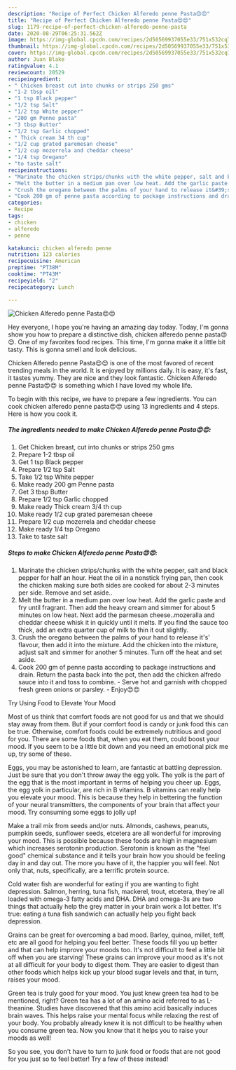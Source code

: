 ```yaml
---
description: "Recipe of Perfect Chicken Alferedo penne Pasta😍😍"
title: "Recipe of Perfect Chicken Alferedo penne Pasta😍😍"
slug: 1179-recipe-of-perfect-chicken-alferedo-penne-pasta
date: 2020-08-29T06:25:31.562Z
image: https://img-global.cpcdn.com/recipes/2d50569937055e33/751x532cq70/chicken-alferedo-penne-pasta😍😍-recipe-main-photo.jpg
thumbnail: https://img-global.cpcdn.com/recipes/2d50569937055e33/751x532cq70/chicken-alferedo-penne-pasta😍😍-recipe-main-photo.jpg
cover: https://img-global.cpcdn.com/recipes/2d50569937055e33/751x532cq70/chicken-alferedo-penne-pasta😍😍-recipe-main-photo.jpg
author: Juan Blake
ratingvalue: 4.1
reviewcount: 20529
recipeingredient:
- " Chicken breast cut into chunks or strips 250 gms"
- "1-2 tbsp oil"
- "1 tsp Black pepper"
- "1/2 tsp Salt"
- "1/2 tsp White pepper"
- "200 gm Penne pasta"
- "3 tbsp Butter"
- "1/2 tsp Garlic chopped"
- " Thick cream 34 th cup"
- "1/2 cup grated paremesan cheese"
- "1/2 cup mozerrela and cheddar cheese"
- "1/4 tsp Oregano"
- "to taste salt"
recipeinstructions:
- "Marinate the chicken strips/chunks with the white pepper, salt and black pepper for half an hour. Heat the oil in a nonstick frying pan, then cook the chicken making sure both sides are cooked for about 2-3 minutes per side. Remove and set aside.."
- "Melt the butter in a medium pan over low heat. Add the garlic paste and fry until fragrant. Then add the heavy cream and simmer for about 5 minutes on low heat. Next add the parmesan cheese..mozeralla and cheddar cheese whisk it in quickly until it melts. If you find the sauce too thick, add an extra quarter cup of milk to thin it out slightly."
- "Crush the oregano between the palms of your hand to release it&#39;s&#39; flavour, then add it into the mixture. Add the chicken into the mixture, adjust salt and simmer for another 5 minutes. Turn off the heat and set aside."
- "Cook 200 gm of penne pasta according to package instructions and drain. Return the pasta back into the pot, then add the chicken alfredo sauce into it and toss to combine. Serve hot and garnish with chopped fresh green onions or parsley. Enjoy😍😍"
categories:
- Recipe
tags:
- chicken
- alferedo
- penne

katakunci: chicken alferedo penne 
nutrition: 123 calories
recipecuisine: American
preptime: "PT38M"
cooktime: "PT43M"
recipeyield: "2"
recipecategory: Lunch

---
```



![Chicken Alferedo penne Pasta😍😍](https://img-global.cpcdn.com/recipes/2d50569937055e33/751x532cq70/chicken-alferedo-penne-pasta😍😍-recipe-main-photo.jpg)

Hey everyone, I hope you're having an amazing day today. Today, I'm gonna show you how to prepare a distinctive dish, chicken alferedo penne pasta😍😍. One of my favorites food recipes. This time, I'm gonna make it a little bit tasty. This is gonna smell and look delicious.

Chicken Alferedo penne Pasta😍😍 is one of the most favored of recent trending meals in the world. It is enjoyed by millions daily. It is easy, it's fast, it tastes yummy. They are nice and they look fantastic. Chicken Alferedo penne Pasta😍😍 is something which I have loved my whole life.




To begin with this recipe, we have to prepare a few ingredients. You can cook chicken alferedo penne pasta😍😍 using 13 ingredients and 4 steps. Here is how you cook it.

<!--inarticleads1-->

##### The ingredients needed to make Chicken Alferedo penne Pasta😍😍:

1. Get  Chicken breast, cut into chunks or strips 250 gms
1. Prepare 1-2 tbsp oil
1. Get 1 tsp Black pepper
1. Prepare 1/2 tsp Salt
1. Take 1/2 tsp White pepper
1. Make ready 200 gm Penne pasta
1. Get 3 tbsp Butter
1. Prepare 1/2 tsp Garlic chopped
1. Make ready  Thick cream 3/4 th cup
1. Make ready 1/2 cup grated paremesan cheese
1. Prepare 1/2 cup mozerrela and cheddar cheese
1. Make ready 1/4 tsp Oregano
1. Take to taste salt




<!--inarticleads2-->

##### Steps to make Chicken Alferedo penne Pasta😍😍:

1. Marinate the chicken strips/chunks with the white pepper, salt and black pepper for half an hour. Heat the oil in a nonstick frying pan, then cook the chicken making sure both sides are cooked for about 2-3 minutes per side. Remove and set aside..
1. Melt the butter in a medium pan over low heat. Add the garlic paste and fry until fragrant. Then add the heavy cream and simmer for about 5 minutes on low heat. Next add the parmesan cheese..mozeralla and cheddar cheese whisk it in quickly until it melts. If you find the sauce too thick, add an extra quarter cup of milk to thin it out slightly.
1. Crush the oregano between the palms of your hand to release it&#39;s&#39; flavour, then add it into the mixture. Add the chicken into the mixture, adjust salt and simmer for another 5 minutes. Turn off the heat and set aside.
1. Cook 200 gm of penne pasta according to package instructions and drain. Return the pasta back into the pot, then add the chicken alfredo sauce into it and toss to combine. - Serve hot and garnish with chopped fresh green onions or parsley. - Enjoy😍😍




Try Using Food to Elevate Your Mood


Most of us think that comfort foods are not good for us and that we should stay away from them. But if your comfort food is candy or junk food this can be true. Otherwise, comfort foods could be extremely nutritious and good for you. There are some foods that, when you eat them, could boost your mood. If you seem to be a little bit down and you need an emotional pick me up, try some of these.

Eggs, you may be astonished to learn, are fantastic at battling depression. Just be sure that you don't throw away the egg yolk. The yolk is the part of the egg that is the most important in terms of helping you cheer up. Eggs, the egg yolk in particular, are rich in B vitamins. B vitamins can really help you elevate your mood. This is because they help in bettering the function of your neural transmitters, the components of your brain that affect your mood. Try consuming some eggs to jolly up!

Make a trail mix from seeds and/or nuts. Almonds, cashews, peanuts, pumpkin seeds, sunflower seeds, etcetera are all wonderful for improving your mood. This is possible because these foods are high in magnesium which increases serotonin production. Serotonin is known as the "feel good" chemical substance and it tells your brain how you should be feeling day in and day out. The more you have of it, the happier you will feel. Not only that, nuts, specifically, are a terrific protein source.

Cold water fish are wonderful for eating if you are wanting to fight depression. Salmon, herring, tuna fish, mackerel, trout, etcetera, they're all loaded with omega-3 fatty acids and DHA. DHA and omega-3s are two things that actually help the grey matter in your brain work a lot better. It's true: eating a tuna fish sandwich can actually help you fight back depression. 

Grains can be great for overcoming a bad mood. Barley, quinoa, millet, teff, etc are all good for helping you feel better. These foods fill you up better and that can help improve your moods too. It's not difficult to feel a little bit off when you are starving! These grains can improve your mood as it's not at all difficult for your body to digest them. They are easier to digest than other foods which helps kick up your blood sugar levels and that, in turn, raises your mood.

Green tea is truly good for your mood. You just knew green tea had to be mentioned, right? Green tea has a lot of an amino acid referred to as L-theanine. Studies have discovered that this amino acid basically induces brain waves. This helps raise your mental focus while relaxing the rest of your body. You probably already knew it is not difficult to be healthy when you consume green tea. Now you know that it helps you to raise your moods as well!

So you see, you don't have to turn to junk food or foods that are not good for you just so to feel better! Try a few of these instead!

